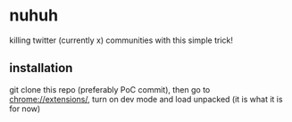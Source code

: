 # nuhuh
killing twitter (currently x) communities with this simple trick!
## installation
git clone this repo (preferably PoC commit), then go to [chrome://extensions/](chrome://extensions/), turn on dev mode and load unpacked (it is what it is for now) 
